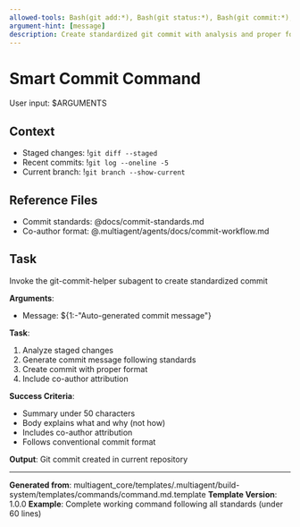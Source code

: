 ```yaml
---
allowed-tools: Bash(git add:*), Bash(git status:*), Bash(git commit:*), Read(*), Task(*)
argument-hint: [message]
description: Create standardized git commit with analysis and proper format
---
```


# Smart Commit Command

User input: $ARGUMENTS

## Context

- Staged changes: !`git diff --staged`
- Recent commits: !`git log --oneline -5`
- Current branch: !`git branch --show-current`

## Reference Files

- Commit standards: @docs/commit-standards.md
- Co-author format: @.multiagent/agents/docs/commit-workflow.md

## Task

Invoke the git-commit-helper subagent to create standardized commit

**Arguments**:
- Message: ${1:-"Auto-generated commit message"}

**Task**:
1. Analyze staged changes
2. Generate commit message following standards
3. Create commit with proper format
4. Include co-author attribution

**Success Criteria**:
- Summary under 50 characters
- Body explains what and why (not how)
- Includes co-author attribution
- Follows conventional commit format

**Output**: Git commit created in current repository

---

**Generated from**: multiagent_core/templates/.multiagent/build-system/templates/commands/command.md.template
**Template Version**: 1.0.0
**Example**: Complete working command following all standards (under 60 lines)
